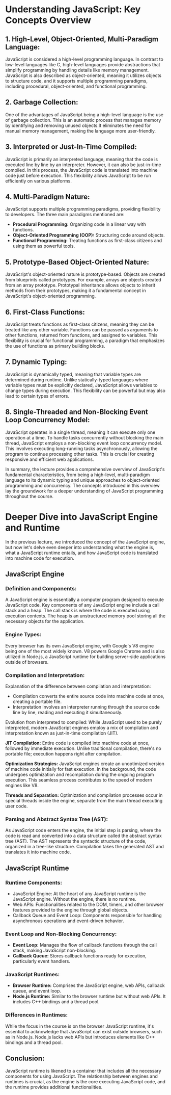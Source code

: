 # Understanding JavaScript: Key Concepts Overview

## 1. High-Level, Object-Oriented, Multi-Paradigm Language:

JavaScript is considered a high-level programming language. In contrast to low-level languages like C, high-level languages provide abstractions that simplify programming by handling details like memory management.
JavaScript is also described as object-oriented, meaning it utilizes objects to structure code, and it supports multiple programming paradigms, including procedural, object-oriented, and functional programming.

## 2. Garbage Collection:

One of the advantages of JavaScript being a high-level language is the use of garbage collection. 
This is an automatic process that manages memory by identifying and removing unused objects.It eliminates the need for manual memory management, making the language more user-friendly.

## 3. Interpreted or Just-In-Time Compiled:

JavaScript is primarily an interpreted language, meaning that the code is executed line by line by an interpreter. However, it can also be just-in-time compiled. 
In this process, the JavaScript code is translated into machine code just before execution. This flexibility allows JavaScript to be run efficiently on various platforms.

## 4. Multi-Paradigm Nature:

JavaScript supports multiple programming paradigms, providing flexibility to developers. The three main paradigms mentioned are:

- **Procedural Programming:** Organizing code in a linear way with functions.
- **Object-Oriented Programming (OOP):** Structuring code around objects.
- **Functional Programming:** Treating functions as first-class citizens and using them as powerful tools.

## 5. Prototype-Based Object-Oriented Nature:

JavaScript's object-oriented nature is prototype-based. Objects are created from blueprints called prototypes.
For example, arrays are objects created from an array prototype. Prototypal inheritance allows objects to inherit methods from their prototypes, making it a fundamental concept in JavaScript's object-oriented programming.

## 6. First-Class Functions:

JavaScript treats functions as first-class citizens, meaning they can be treated like any other variable. 
Functions can be passed as arguments to other functions, returned from functions, and assigned to variables. 
This flexibility is crucial for functional programming, a paradigm that emphasizes the use of functions as primary building blocks.

## 7. Dynamic Typing:

JavaScript is dynamically typed, meaning that variable types are determined during runtime. 
Unlike statically-typed languages where variable types must be explicitly declared, JavaScript allows variables to change types during execution. 
This flexibility can be powerful but may also lead to certain types of errors.

## 8. Single-Threaded and Non-Blocking Event Loop Concurrency Model:

JavaScript operates in a single thread, meaning it can execute only one operation at a time. To handle tasks concurrently without blocking the main thread, JavaScript employs a non-blocking event loop concurrency model. 
This involves executing long-running tasks asynchronously, allowing the program to continue processing other tasks. This is crucial for creating responsive and efficient web applications.

In summary, the lecture provides a comprehensive overview of JavaScript's fundamental characteristics, from being a high-level, multi-paradigm language to its dynamic typing and unique approaches to object-oriented programming and concurrency. 
The concepts introduced in this overview lay the groundwork for a deeper understanding of JavaScript programming throughout the course.

# Deeper Dive into JavaScript Engine and Runtime

In the previous lecture, we introduced the concept of the JavaScript engine, but now let's delve even deeper into understanding what the engine is, what a JavaScript runtime entails, and how JavaScript code is translated into machine code for execution.

## JavaScript Engine

### Definition and Components:

A JavaScript engine is essentially a computer program designed to execute JavaScript code.
Key components of any JavaScript engine include a call stack and a heap.
The call stack is where the code is executed using execution contexts.
The heap is an unstructured memory pool storing all the necessary objects for the application.

### Engine Types:

Every browser has its own JavaScript engine, with Google's V8 engine being one of the most widely known. V8 powers Google Chrome and is also utilized in Node.js, a JavaScript runtime for building server-side applications outside of browsers.

### Compilation and Interpretation:

Explanation of the difference between compilation and interpretation:

- Compilation converts the entire source code into machine code at once, creating a portable file.
- Interpretation involves an interpreter running through the source code line by line, reading and executing it simultaneously.

Evolution from interpreted to compiled: While JavaScript used to be purely interpreted, modern JavaScript engines employ a mix of compilation and interpretation known as just-in-time compilation (JIT).

**JIT Compilation:** Entire code is compiled into machine code at once, followed by immediate execution. Unlike traditional compilation, there's no portable file; execution happens right after compilation.

**Optimization Strategies:** JavaScript engines create an unoptimized version of machine code initially for fast execution. In the background, the code undergoes optimization and recompilation during the ongoing program execution. This seamless process contributes to the speed of modern engines like V8.

**Threads and Separation:** Optimization and compilation processes occur in special threads inside the engine, separate from the main thread executing user code.

### Parsing and Abstract Syntax Tree (AST):

As JavaScript code enters the engine, the initial step is parsing, where the code is read and converted into a data structure called the abstract syntax tree (AST).
The AST represents the syntactic structure of the code, organized in a tree-like structure.
Compilation takes the generated AST and translates it into machine code.

## JavaScript Runtime

### Runtime Components:

- JavaScript Engine: At the heart of any JavaScript runtime is the JavaScript engine. Without the engine, there is no runtime.
- Web APIs: Functionalities related to the DOM, timers, and other browser features provided to the engine through global objects.
- Callback Queue and Event Loop: Components responsible for handling asynchronous operations and event-driven behavior.

### Event Loop and Non-Blocking Concurrency:

- **Event Loop:** Manages the flow of callback functions through the call stack, making JavaScript non-blocking.
- **Callback Queue:** Stores callback functions ready for execution, particularly event handlers.

### JavaScript Runtimes:

- **Browser Runtime:** Comprises the JavaScript engine, web APIs, callback queue, and event loop.
- **Node.js Runtime:** Similar to the browser runtime but without web APIs. It includes C++ bindings and a thread pool.

### Differences in Runtimes:

While the focus in the course is on the browser JavaScript runtime, it's essential to acknowledge that JavaScript can exist outside browsers, such as in Node.js. Node.js lacks web APIs but introduces elements like C++ bindings and a thread pool.

## Conclusion:

JavaScript runtime is likened to a container that includes all the necessary components for using JavaScript. The relationship between engines and runtimes is crucial, as the engine is the core executing JavaScript code, and the runtime provides additional functionalities.

